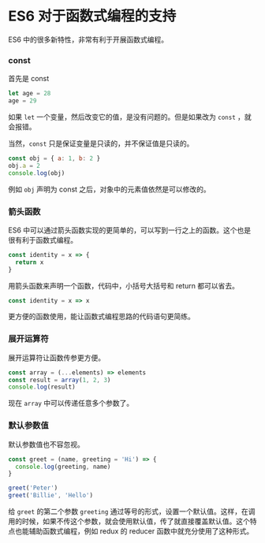 # ES6 对于函数式编程的支持

ES6 中的很多新特性，非常有利于开展函数式编程。

### const

首先是 const

```js
let age = 28
age = 29
```

如果 `let` 一个变量，然后改变它的值，是没有问题的。但是如果改为 `const` ，就会报错。

当然，`const` 只是保证变量是只读的，并不保证值是只读的。

```js
const obj = { a: 1, b: 2 }
obj.a = 2
console.log(obj)
```

例如 `obj` 声明为 const 之后，对象中的元素值依然是可以修改的。

### 箭头函数

ES6 中可以通过箭头函数实现的更简单的，可以写到一行之上的函数。这个也是很有利于函数式编程。

```js
const identity = x => {
  return x
}
```

用箭头函数来声明一个函数，代码中，小括号大括号和 return 都可以省去。

```js
const identity = x => x
```

更方便的函数使用，能让函数式编程思路的代码语句更简练。

### 展开运算符

展开运算符让函数传参更方便。

```js
const array = (...elements) => elements
const result = array(1, 2, 3)
console.log(result)
```

现在 `array` 中可以传递任意多个参数了。

### 默认参数值

默认参数值也不容忽视。

```js
const greet = (name, greeting = 'Hi') => {
  console.log(greeting, name)
}

greet('Peter')
greet('Billie', 'Hello')
```

给 `greet` 的第二个参数 `greeting` 通过等号的形式，设置一个默认值。这样，在调用的时候，如果不传这个参数，就会使用默认值，传了就直接覆盖默认值。这个特点也能辅助函数式编程，例如 redux 的 reducer 函数中就充分使用了这种形式。
